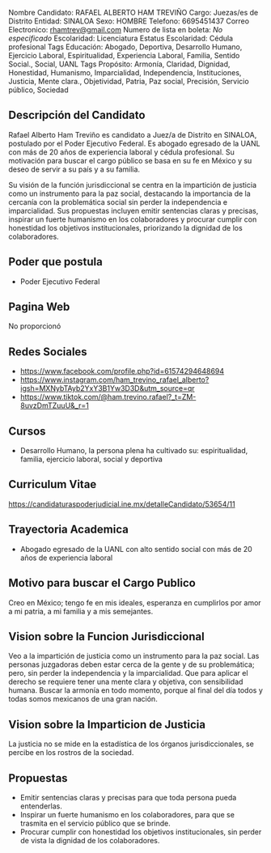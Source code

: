 Nombre Candidato: RAFAEL ALBERTO HAM TREVIÑO
Cargo: Juezas/es de Distrito
Entidad: SINALOA
Sexo: HOMBRE
Telefono: 6695451437
Correo Electronico: rhamtrev@gmail.com
Numero de lista en boleta: *No especificado*
Escolaridad: Licenciatura
Estatus Escolaridad: Cédula profesional
Tags Educación: Abogado, Deportiva, Desarrollo Humano, Ejercicio Laboral, Espiritualidad, Experiencia Laboral, Familia, Sentido Social., Social, UANL
Tags Propósito: Armonía, Claridad, Dignidad, Honestidad, Humanismo, Imparcialidad, Independencia, Instituciones, Justicia, Mente clara., Objetividad, Patria, Paz social, Precisión, Servicio público, Sociedad


## Descripción del Candidato 

Rafael Alberto Ham Treviño es candidato a Juez/a de Distrito en SINALOA, postulado por el Poder Ejecutivo Federal. Es abogado egresado de la UANL con más de 20 años de experiencia laboral y cédula profesional. Su motivación para buscar el cargo público se basa en su fe en México y su deseo de servir a su país y a su familia.

Su visión de la función jurisdiccional se centra en la impartición de justicia como un instrumento para la paz social, destacando la importancia de la cercanía con la problemática social sin perder la independencia e imparcialidad. Sus propuestas incluyen emitir sentencias claras y precisas, inspirar un fuerte humanismo en los colaboradores y procurar cumplir con honestidad los objetivos institucionales, priorizando la dignidad de los colaboradores.


## Poder que postula

- Poder Ejecutivo Federal


## Pagina Web

No proporcionó


## Redes Sociales

- https://www.facebook.com/profile.php?id=61574294648694
- https://www.instagram.com/ham_trevino_rafael_alberto?igsh=MXNybTAyb2YxY3B1Yw3D3D&utm_source=qr
- https://www.tiktok.com/@ham.trevino.rafael?_t=ZM-8uvzDmTZuuU&_r=1


## Cursos

- Desarrollo Humano, la persona plena ha cultivado su: espiritualidad, familia, ejercicio laboral, social y deportiva


## Curriculum Vitae

https://candidaturaspoderjudicial.ine.mx/detalleCandidato/53654/11


## Trayectoria Academica

- Abogado egresado de la UANL con alto sentido social con más de 20 años de experiencia laboral


## Motivo para buscar el Cargo Publico

Creo en México; tengo fe en mis ideales, esperanza en cumplirlos por amor a mi patria, a mi familia y a mis semejantes.


## Vision sobre la Funcion Jurisdiccional

Veo a la impartición de justicia como un instrumento para la paz social. Las personas juzgadoras deben estar cerca de la gente y de su problemática; pero, sin perder la independencia y la imparcialidad. Que para aplicar el derecho se requiere tener una mente clara y objetiva, con sensibilidad humana. Buscar la armonía en todo momento, porque al final del día todos y todas somos mexicanos de una gran nación.


## Vision sobre la Imparticion de Justicia

La justicia no se mide en la estadística de los órganos jurisdiccionales, se percibe en los rostros de la sociedad.


## Propuestas

- Emitir sentencias claras y precisas para que toda persona pueda entenderlas.
- Inspirar un fuerte humanismo en los colaboradores, para que se trasmita en el servicio público que se brinde.
- Procurar cumplir con honestidad los objetivos institucionales, sin perder de vista la dignidad de los colaboradores.

